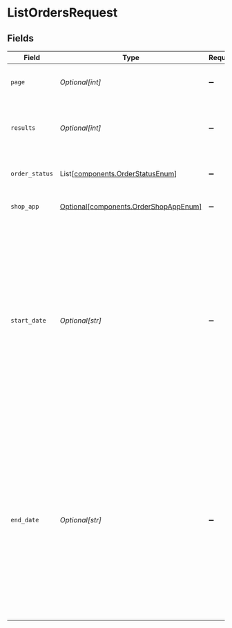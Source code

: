 # ListOrdersRequest


## Fields

| Field                                                                                                                                                                                                | Type                                                                                                                                                                                                 | Required                                                                                                                                                                                             | Description                                                                                                                                                                                          | Example                                                                                                                                                                                              |
| ---------------------------------------------------------------------------------------------------------------------------------------------------------------------------------------------------- | ---------------------------------------------------------------------------------------------------------------------------------------------------------------------------------------------------- | ---------------------------------------------------------------------------------------------------------------------------------------------------------------------------------------------------- | ---------------------------------------------------------------------------------------------------------------------------------------------------------------------------------------------------- | ---------------------------------------------------------------------------------------------------------------------------------------------------------------------------------------------------- |
| `page`                                                                                                                                                                                               | *Optional[int]*                                                                                                                                                                                      | :heavy_minus_sign:                                                                                                                                                                                   | The page number you want to select                                                                                                                                                                   |                                                                                                                                                                                                      |
| `results`                                                                                                                                                                                            | *Optional[int]*                                                                                                                                                                                      | :heavy_minus_sign:                                                                                                                                                                                   | The number of results to return per page (max 100)                                                                                                                                                   |                                                                                                                                                                                                      |
| `order_status`                                                                                                                                                                                       | List[[components.OrderStatusEnum](../../models/components/orderstatusenum.md)]                                                                                                                       | :heavy_minus_sign:                                                                                                                                                                                   | Filter orders by order status                                                                                                                                                                        |                                                                                                                                                                                                      |
| `shop_app`                                                                                                                                                                                           | [Optional[components.OrderShopAppEnum]](../../models/components/ordershopappenum.md)                                                                                                                 | :heavy_minus_sign:                                                                                                                                                                                   | Filter orders by shop app                                                                                                                                                                            | Shippo                                                                                                                                                                                               |
| `start_date`                                                                                                                                                                                         | *Optional[str]*                                                                                                                                                                                      | :heavy_minus_sign:                                                                                                                                                                                   | Filter orders created after the input date and time (ISO 8601 UTC format).  This is based on the <br/>`placed_at` field, meaning when the order has been placed, not when the order object was created. |                                                                                                                                                                                                      |
| `end_date`                                                                                                                                                                                           | *Optional[str]*                                                                                                                                                                                      | :heavy_minus_sign:                                                                                                                                                                                   | Filter orders created before the input date and time (ISO 8601 UTC format).  This is based on the <br/>`placed_at` field, meaning when the order has been placed, not when the order object was created. |                                                                                                                                                                                                      |
